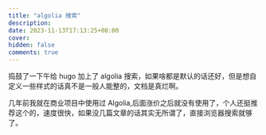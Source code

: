 ```yaml
---
title: "algolia 搜索"
description:
date: 2023-11-13T17:13:25+08:00
cover:
hidden: false
comments: true
---
```


捣鼓了一下午给 hugo 加上了 algolia 搜索，如果啥都是默认的话还好，但是想自定义一些样式的话真不是一般人能整的，文档是真烂啊。

几年前我就在商业项目中使用过 Algolia,后面涨价之后就没有使用了，个人还挺推荐这个的，速度很快，如果没几篇文章的话其实无所谓了，直接浏览器搜索就够了。
